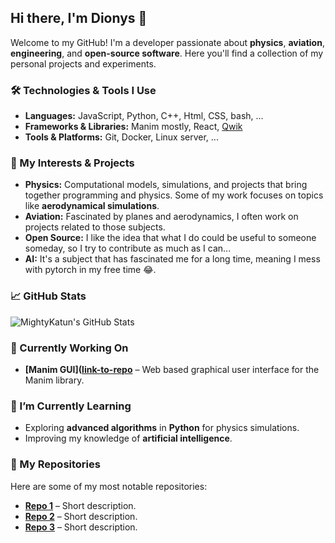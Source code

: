 ## Hi there, I'm Dionys 👋

Welcome to my GitHub! I'm a developer passionate about **physics**, **aviation**, **engineering**, and **open-source software**. Here you'll find a collection of my personal projects and experiments.

### 🛠️ Technologies & Tools I Use
- **Languages:** JavaScript, Python, C++, Html, CSS, bash, ...
- **Frameworks & Libraries:** Manim mostly, React, [Qwik](https://qwik.dev/)
- **Tools & Platforms:** Git, Docker, Linux server, ...

### 🔭 My Interests & Projects
- **Physics:** Computational models, simulations, and projects that bring together programming and physics. Some of my work focuses on topics like **aerodynamical simulations**.
- **Aviation:** Fascinated by planes and aerodynamics, I often work on projects related to those subjects.
- **Open Source:** I like the idea that what I do could be useful to someone someday, so I try to contribute as much as I can...
- **AI:** It's a subject that has fascinated me for a long time, meaning I mess with pytorch in my free time 😂.

### 📈 GitHub Stats
![MightyKatun's GitHub Stats](https://github-readme-stats.vercel.app/api?username=mightykatun&show_icons=true&theme=radical)

### 🔧 Currently Working On
- **[Manim GUI]([link-to-repo](https://github.com/mightykatun/Manim-GUI)** – Web based graphical user interface for the Manim library.

### 🌱 I’m Currently Learning
- Exploring **advanced algorithms** in **Python** for physics simulations.
- Improving my knowledge of **artificial intelligence**.

### 📂 My Repositories
Here are some of my most notable repositories:
- **[Repo 1](link-to-repo)** – Short description.
- **[Repo 2](link-to-repo)** – Short description.
- **[Repo 3](link-to-repo)** – Short description.
